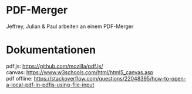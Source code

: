 # PDF-Merger
Jeffrey, Julian &amp; Paul arbeiten an einem PDF-Merger

# Dokumentationen
pdf.js: https://github.com/mozilla/pdf.js/  
canvas: https://www.w3schools.com/html/html5_canvas.asp  
pdf offline: https://stackoverflow.com/questions/22048395/how-to-open-a-local-pdf-in-pdfjs-using-file-input  


